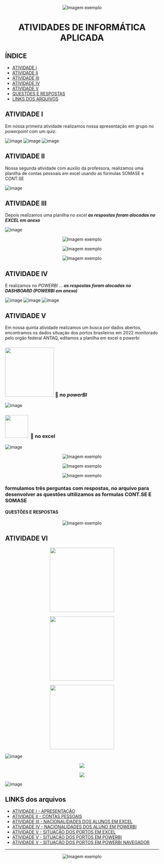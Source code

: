  

<p align="center">
  <img src="https://media.giphy.com/media/IauL6LvGNlT3ffhcqq/giphy.gif" alt="Imagem exemplo">
<H1><p align="center"> ATIVIDADES DE INFORMÁTICA APLICADA</H1> 

## ÍNDICE 
- [ATIVIDADE I](#atividade-i)
- [ATIVIDADE II](#atividade-ii)
- [ATIVIDADE III](#atividade-iii)
- [ATIVIDADE IV](#atividade-iv)
- [ATIVIDADE V](#atividade-v)
- [QUESTÕES E RESPOSTAS](#questões-e-respostas)
- [LINKS DOS ARQUIVOS](#links-dos-arquivos)

## ATIVIDADE I 
Em nossa primeira atividade realizamos nossa apresentação em grupo no _powerpoint_ com um quiz:

![image](https://github.com/user-attachments/assets/7142cc3e-1efd-4c7c-b6d4-5153dd6539af)
![image](https://github.com/user-attachments/assets/30d6141a-7891-4b3e-a8b4-814a777f0548)
![image](https://github.com/user-attachments/assets/02730648-d3c9-442d-bb96-674ddfb4bc8e)

##  ATIVIDADE II
Nossa segunda atividade com auxilio da professora, realizamos uma planilha de contas pessoais em excel usando as formulas SOMASE e CONT.SE 

![image](https://github.com/user-attachments/assets/8bdf9f8c-8016-4ff0-845e-57ced0a738b6)

## ATIVIDADE III 
Depois realizamos uma planilha no _excel_
***as respostas foram alocadas no _EXCEL_ em anexo***

![image](https://github.com/user-attachments/assets/94498a83-a6a8-4318-93ab-688db392b516)

<p align="center">
  <img src="https://github.com/user-attachments/assets/e2a73bd9-c303-4796-9ba3-ec9cadb03b7e" alt="Imagem exemplo">
</p>

<p align="center">
  <img src="https://github.com/user-attachments/assets/c998aa7f-34ac-4a4e-af47-b8f2c293f828" alt="Imagem exemplo">
</p>


<p align="center">
  <img src="https://github.com/user-attachments/assets/c7e2b1ae-f3a2-4369-aeaf-3d9e3e427379" alt="Imagem exemplo">
</p>

## ATIVIDADE IV 
E realizamos no _POWERBI_ ...
***as respostas foram alocadas no _DASHBOARD_ (POWERBI em anexo)***

![image](https://github.com/user-attachments/assets/e6472a2c-6487-45db-bd6a-a32c9f9de884)
![image](https://github.com/user-attachments/assets/5474d918-8f05-4aaa-a82e-8874dac59d05)
![image](https://github.com/user-attachments/assets/709c8cfc-019a-4185-9fbf-78e548345a27)


## ATIVIDADE V 
Em nossa quinta atividade realizamos um busca por dados abertos, encontramos os dados situação dos portos brasileiros em 2022 monitorado pelo orgão federal ANTAQ, editamos a planilha em excel e _powerbi_ 

### <img src="https://github.com/Anmol-Baranwal/Cool-GIFs-For-GitHub/assets/74038190/2e0e9fbd-96f5-4ddb-b198-911c8f3d1ef1" width="160" /> 📌 no _powerBI_

![image](https://github.com/user-attachments/assets/d2e45460-bf5a-4dde-b855-d663effe8247)



### <img src="https://github.com/Anmol-Baranwal/Cool-GIFs-For-GitHub/assets/74038190/42077049-1939-493e-9a19-47ca5db36643" width="75">&nbsp; 📌 no excel 

![image](https://github.com/user-attachments/assets/84fe0e07-52db-401c-82f3-c972262d4b5a)



<p align="center">
  <img src="https://github.com/user-attachments/assets/dd00a061-9ba5-442d-969e-34c43774d092" alt="Imagem exemplo">
</p>
<p align="center">
  <img src="https://github.com/user-attachments/assets/956853d1-1702-4ce7-bb5e-49fb8f386b77" alt="Imagem exemplo">
</p>

<p align="center">
  <img src="https://github.com/user-attachments/assets/1888d15e-69de-4c30-af73-f0b34e7f102b" alt="Imagem exemplo">
</p>


### formulamos três perguntas com respostas, no arquivo para desenvolver as questões ultilizamos as formulas CONT.SE E SOMASE 
#### QUESTÕES E RESPOSTAS

<p align="center">
  <img src="https://github.com/user-attachments/assets/00a11014-209b-448d-9989-039eb4d321d1" alt="Imagem exemplo">
</p>

## ATIVIDADE VI

<p align="center">
  <img src="https://github.com/user-attachments/assets/4511ddd6-41c6-4289-9e31-b0cb8d60edd9" width="210">


<p align="center">
  <img src="https://github.com/user-attachments/assets/b974f4b1-5b3c-4da2-bdcb-12478dc28b43" width="210">

<p align="center">
  <img src="https://github.com/user-attachments/assets/160f4c8e-587c-44b0-8898-7ce32d20e672" width="210">

![image](https://github.com/user-attachments/assets/512f0bb4-1c44-4bd0-ad05-c640132f87e1)

<p align="center">
  <img src="https://github.com/user-attachments/assets/a14d5fdd-a2a4-451d-a26b-0a21213815c5">

<p align="center">
  <img src="https://github.com/user-attachments/assets/09f630e0-a139-4979-ac2c-4ed9d20825c2">

![image](https://github.com/user-attachments/assets/52e4537d-a08c-4900-aa26-c228820933e2)


## LINKS dos arquivos
- [ATIVIDADE I - APRESENTAÇÃO](https://github.com/matheussiqueira14/Informatica-aplicada/blob/main/atividade%20de%20apresenta%C3%A7%C3%A3o%20powerpoint.pptx)
- [ATIVIDADE II - CONTAS PESSOAIS](https://github.com/matheussiqueira14/Informatica-aplicada/blob/main/contas.xlsx)
- [ATIVIDADE III - NACIONALIDADES DOS ALUNOS EM EXCEL](https://github.com/matheussiqueira14/Informatica-aplicada/blob/main/nacionalidades%20dos%20aluno%20em%20EXCEL.xlsx)
- [ATIVIDADE IV - NACIONALIDADES DOS ALUNO EM POWERBI](https://github.com/matheussiqueira14/Informatica-aplicada/blob/main/nacionalidades%20dos%20alunos%20em%20PBI.pbix)
- [ATIVIDADE V - SITUAÇÃO DOS PORTOS EM EXCEL](https://github.com/matheussiqueira14/Informatica-aplicada/blob/main/SituacaoPortosPublicacao%20EXCEL%20.xlsx)
- [ATIVIDADE V - SITUAÇÃO DOS PORTOS EM POWERBI](https://github.com/matheussiqueira14/Informatica-aplicada/blob/main/Situa%C3%A7%C3%A3o%20dos%20Portos%20%20PowerBI%20C%20.pbix)
- [ATIVIDADE V - SITUAÇÃO DOS PORTOS EM POWERBI NAVEGADOR](https://app.powerbi.com/view?r=eyJrIjoiNWJhNGRlODQtMzhhNS00NjQ2LWFlMzUtMWQwM2YxYmQ2ODQ1IiwidCI6ImNmNzJlMmJkLTdhMmItNDc4My1iZGViLTM5ZDU3YjA3Zjc2ZiIsImMiOjR9)
-------------------------------------------------------------------------------


<p align="center">
  <img src="https://github.com/user-attachments/assets/b50cfb6f-79b2-490e-b4bb-d29228ccdbbe" alt="Imagem exemplo">
</p>




